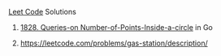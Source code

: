 [Leet Code](https://leetcode.com/problemset) Solutions

1. [1828. Queries-on Number-of-Points-Inside-a-circle](https://leetcode.com/problems/queries-on-number-of-points-inside-a-circle/description/) in Go

2. 	https://leetcode.com/problems/gas-station/description/

